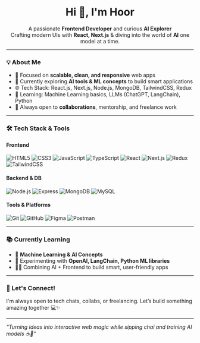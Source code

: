 

<h1 align="center">Hi 👋, I'm Hoor</h1>

<p align="center">
  A passionate <strong>Frontend Developer</strong> and curious <strong>AI Explorer</strong>  
  <br/>Crafting modern UIs with <strong>React, Next.js</strong> & diving into the world of <strong>AI</strong> one model at a time.
</p>

---

### 💡 About Me
- 🎯 Focused on **scalable, clean, and responsive** web apps  
- 🤖 Currently exploring **AI tools & ML concepts** to build smart applications  
- 🌐 Tech Stack: React.js, Next.js, Node.js, MongoDB, TailwindCSS, Redux  
- 🧠 Learning: Machine Learning basics, LLMs (ChatGPT, LangChain), Python  
- 🤝 Always open to **collaborations**, mentorship, and freelance work  

---

### 🛠️ Tech Stack & Tools

#### Frontend
![HTML5](https://img.shields.io/badge/HTML5-E34F26?style=flat&logo=html5&logoColor=white)
![CSS3](https://img.shields.io/badge/CSS3-1572B6?style=flat&logo=css3&logoColor=white)
![JavaScript](https://img.shields.io/badge/JavaScript-F7DF1E?style=flat&logo=javascript&logoColor=black)
![TypeScript](https://img.shields.io/badge/TypeScript-3178C6?style=flat&logo=typescript&logoColor=white)
![React](https://img.shields.io/badge/React-61DAFB?style=flat&logo=react&logoColor=black)
![Next.js](https://img.shields.io/badge/Next.js-000000?style=flat&logo=nextdotjs&logoColor=white)
![Redux](https://img.shields.io/badge/Redux-764ABC?style=flat&logo=redux&logoColor=white)
![TailwindCSS](https://img.shields.io/badge/TailwindCSS-38B2AC?style=flat&logo=tailwind-css&logoColor=white)

#### Backend & DB
![Node.js](https://img.shields.io/badge/Node.js-339933?style=flat&logo=nodedotjs&logoColor=white)
![Express](https://img.shields.io/badge/Express-000000?style=flat&logo=express&logoColor=white)
![MongoDB](https://img.shields.io/badge/MongoDB-47A248?style=flat&logo=mongodb&logoColor=white)
![MySQL](https://img.shields.io/badge/MySQL-4479A1?style=flat&logo=mysql&logoColor=white)

#### Tools & Platforms
![Git](https://img.shields.io/badge/Git-F05032?style=flat&logo=git&logoColor=white)
![GitHub](https://img.shields.io/badge/GitHub-181717?style=flat&logo=github&logoColor=white)
![Figma](https://img.shields.io/badge/Figma-F24E1E?style=flat&logo=figma&logoColor=white)
![Postman](https://img.shields.io/badge/Postman-FF6C37?style=flat&logo=postman&logoColor=white)

---

### 📚 Currently Learning

- 🧠 **Machine Learning & AI Concepts**  
- 🧪 Experimenting with **OpenAI, LangChain, Python ML libraries**  
- 🤹‍♀️ Combining AI + Frontend to build smart, user-friendly apps

---

### 📣 Let's Connect!

I'm always open to tech chats, collabs, or freelancing. Let’s build something amazing together 💻✨


---

_“Turning ideas into interactive web magic while sipping chai and training AI models ☕🤖”_
